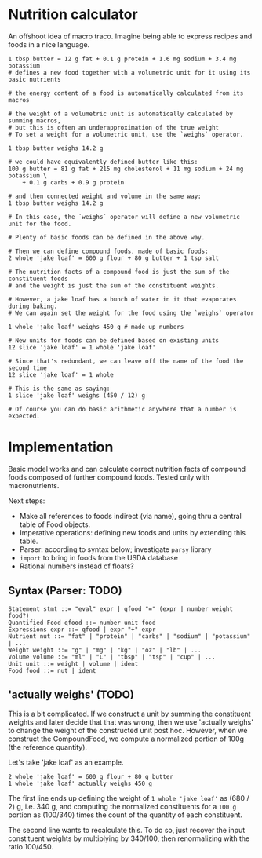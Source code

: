 # Nutrition calculator

An offshoot idea of macro traco.
Imagine being able to express recipes and foods in a nice language.

```
1 tbsp butter = 12 g fat + 0.1 g protein + 1.6 mg sodium + 3.4 mg potassium
# defines a new food together with a volumetric unit for it using its basic nutrients

# the energy content of a food is automatically calculated from its macros

# the weight of a volumetric unit is automatically calculated by summing macros,
# but this is often an underapproximation of the true weight
# To set a weight for a volumetric unit, use the `weighs` operator.

1 tbsp butter weighs 14.2 g

# we could have equivalently defined butter like this:
100 g butter = 81 g fat + 215 mg cholesterol + 11 mg sodium + 24 mg potassium \
    + 0.1 g carbs + 0.9 g protein

# and then connected weight and volume in the same way:
1 tbsp butter weighs 14.2 g

# In this case, the `weighs` operator will define a new volumetric unit for the food.

# Plenty of basic foods can be defined in the above way.

# Then we can define compound foods, made of basic foods:
2 whole 'jake loaf' = 600 g flour + 80 g butter + 1 tsp salt

# The nutrition facts of a compound food is just the sum of the constituent foods
# and the weight is just the sum of the constituent weights.

# However, a jake loaf has a bunch of water in it that evaporates during baking.
# We can again set the weight for the food using the `weighs` operator

1 whole 'jake loaf' weighs 450 g # made up numbers

# New units for foods can be defined based on existing units
12 slice 'jake loaf' = 1 whole 'jake loaf'

# Since that's redundant, we can leave off the name of the food the second time
12 slice 'jake loaf' = 1 whole

# This is the same as saying:
1 slice 'jake loaf' weighs (450 / 12) g

# Of course you can do basic arithmetic anywhere that a number is expected.
```

# Implementation

Basic model works and can calculate correct nutrition facts of compound foods composed of further
compound foods. Tested only with macronutrients.

Next steps:
- Make all references to foods indirect (via name), going thru a central table of Food objects.
- Imperative operations: defining new foods and units by extending this table.
- Parser: according to syntax below; investigate `parsy` library
- `import` to bring in foods from the USDA database
- Rational numbers instead of floats?

## Syntax (Parser: TODO)

```
Statement stmt ::= "eval" expr | qfood "=" (expr | number weight food?)
Quantified Food qfood ::= number unit food
Expressions expr ::= qfood | expr "+" expr
Nutrient nut ::= "fat" | "protein" | "carbs" | "sodium" | "potassium" | ...
Weight weight ::= "g" | "mg" | "kg" | "oz" | "lb" | ...
Volume volume ::= "ml" | "L" | "tbsp" | "tsp" | "cup" | ...
Unit unit ::= weight | volume | ident
Food food ::= nut | ident
```

## 'actually weighs' (TODO)

This is a bit complicated.
If we construct a unit by summing the constituent weights and later decide that that was wrong,
then we use 'actually weighs' to change the weight of the constructed unit post hoc.
However, when we construct the CompoundFood, we compute a normalized portion of 100g (the reference
quantity).

Let's take 'jake loaf' as an example.

```
2 whole 'jake loaf' = 600 g flour + 80 g butter
1 whole 'jake loaf' actually weighs 450 g
```

The first line ends up defining the weight of `1 whole 'jake loaf'` as (680 / 2) g, i.e. 340 g, and
computing the normalized constituents for a `100 g` portion as (100/340) times the count of the
quantity of each constituent.

The second line wants to recalculate this. To do so, just recover the input constituent weights by
multiplying by 340/100, then renormalizing with the ratio 100/450.
